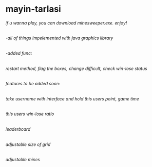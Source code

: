 # mayin-tarlasi 
###### if u wanna play, you can download minesweeper.exe. enjoy!

###### -all of things impelemented with java graphics library  
###### -added func:  
######  restart method, flag the boxes, change difficult, check win-lose status  
###### features to be added soon:
###### take username with interface and hold this users point, game time
###### this users win-lose ratio
###### leaderboard
###### adjustable size of grid
###### adjustable mines



